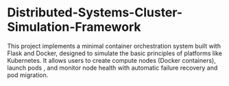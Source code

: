 # Distributed-Systems-Cluster-Simulation-Framework
This project implements a minimal container orchestration system built with Flask and Docker, designed to simulate the basic principles of platforms like Kubernetes. It allows users to create compute nodes (Docker containers), launch pods , and monitor node health with automatic failure recovery and pod migration.
